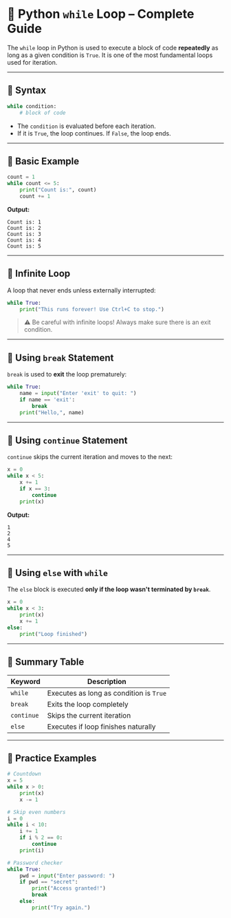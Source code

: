 # 📘 Python `while` Loop – Complete Guide

The `while` loop in Python is used to execute a block of code **repeatedly** as long as a given condition is `True`. It is one of the most fundamental loops used for iteration.

---

## 🔹 Syntax

```python
while condition:
    # block of code
```

- The `condition` is evaluated before each iteration.
- If it is `True`, the loop continues. If `False`, the loop ends.

---

## 🔸 Basic Example

```python
count = 1
while count <= 5:
    print("Count is:", count)
    count += 1
```

**Output:**
```
Count is: 1
Count is: 2
Count is: 3
Count is: 4
Count is: 5
```

---

## 🔸 Infinite Loop

A loop that never ends unless externally interrupted:

```python
while True:
    print("This runs forever! Use Ctrl+C to stop.")
```

> ⚠️ Be careful with infinite loops! Always make sure there is an exit condition.

---

## 🔸 Using `break` Statement

`break` is used to **exit** the loop prematurely:

```python
while True:
    name = input("Enter 'exit' to quit: ")
    if name == 'exit':
        break
    print("Hello,", name)
```

---

## 🔸 Using `continue` Statement

`continue` skips the current iteration and moves to the next:

```python
x = 0
while x < 5:
    x += 1
    if x == 3:
        continue
    print(x)
```

**Output:**
```
1
2
4
5
```

---

## 🔸 Using `else` with `while`

The `else` block is executed **only if the loop wasn't terminated by `break`**.

```python
x = 0
while x < 3:
    print(x)
    x += 1
else:
    print("Loop finished")
```

---

## 📌 Summary Table

| Keyword     | Description                                      |
|-------------|--------------------------------------------------|
| `while`     | Executes as long as condition is `True`          |
| `break`     | Exits the loop completely                        |
| `continue`  | Skips the current iteration                      |
| `else`      | Executes if loop finishes naturally              |

---

## 🧪 Practice Examples

```python
# Countdown
x = 5
while x > 0:
    print(x)
    x -= 1

# Skip even numbers
i = 0
while i < 10:
    i += 1
    if i % 2 == 0:
        continue
    print(i)

# Password checker
while True:
    pwd = input("Enter password: ")
    if pwd == "secret":
        print("Access granted!")
        break
    else:
        print("Try again.")
```



